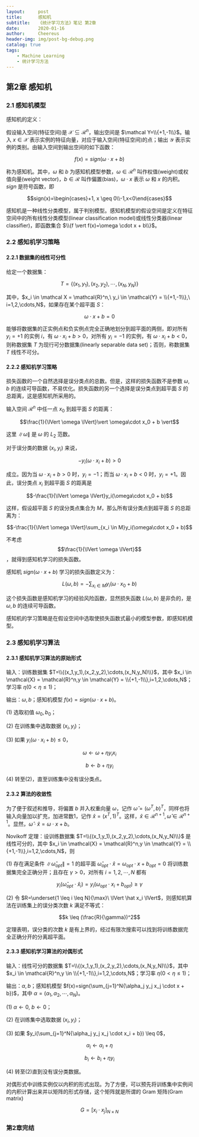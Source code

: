 ```yaml
---
layout:     post
title:      感知机
subtitle:   《统计学习方法》笔记 第2章
date:       2020-01-16
author:     Cheereus
header-img: img/post-bg-debug.png
catalog: true
tags:
    - Machine Learning
    - 统计学习方法
---
```


## 第2章 感知机

### 2.1 感知机模型

感知机的定义：

假设输入空间(特征空间)是 $\mathcal X \subseteq \mathcal{R}^n$，输出空间是 $\mathcal Y=\\{+1,-1\\}$。输入 $x \in \mathcal X$ 表示实例的特征向量，对应于输入空间(特征空间)的点；输出 $\mathcal{Y}$ 表示实例的类别。由输入空间到输出空间的如下函数：

$$f(x)=sign(\omega \cdot x + b)$$

称为感知机。其中，$\omega$ 和 $b$ 为感知机模型参数，$\omega \in \mathcal{R}^n$ 叫作权值(weight)或权值向量(weight vector)，$b \in \mathcal{R}$ 叫作偏置(bias)，$\omega \cdot x$ 表示 $\omega$ 和 $x$ 的内积。$sign$ 是符号函数，即

$$sign(x)=\begin{cases}+1, x \geq 0\\-1,x<0\end{cases}$$

感知机是一种线性分类模型，属于判别模型。感知机模型的假设空间是定义在特征空间中的所有线性分类模型(linear classification model)或线性分类器(linear classifier)，即函数集合 $\\{f \vert f(x)=\omega \cdot x + b\\}$。

### 2.2 感知机学习策略

#### 2.2.1 数据集的线性可分性

给定一个数据集：

$$T=\{(x_1,y_1),(x_2,y_2),\cdots,(x_N,y_N)\}$$

其中，$x_i \in \mathcal X = \mathcal{R}^n,\ y_i \in \mathcal{Y} = \\{+1,-1\\},\ i=1,2,\cdots,N$，如果存在某个超平面 $S$：

$$\omega \cdot x + b = 0$$

能够将数据集的正实例点和负实例点完全正确地划分到超平面的两侧，即对所有 $y_i=+1$ 的实例 $i$，有 $\omega \cdot x_i + b > 0$，对所有 $y_i=-1$ 的实例，有 $\omega \cdot x_i + b < 0$，则称数据集 $T$ 为现行可分数据集(linearly separable data set)；否则，称数据集 $T$ 线性不可分。

#### 2.2.2 感知机学习策略

损失函数的一个自然选择是误分类点的总数。但是，这样的损失函数不是参数 $\omega , b$ 的连续可导函数，不易优化。损失函数的另一个选择是误分类点到超平面 $S$ 的总距离，这是感知机所采用的。

输入空间 $\mathcal R^n$ 中任一点 $x_0$ 到超平面 $S$ 的距离：

$$\frac{1}{\lVert \omega \lVert}\vert \omega\cdot x_0 + b \vert$$

这里 $\lVert \omega \lVert$ 是 $\omega$ 的 $L_2$ 范数。

对于误分类的数据 $(x_i,y_i)$ 来说，

$$-y_i(\omega \cdot x_i + b) > 0$$

成立。因为当 $\omega \cdot x_i + b > 0$ 时，$y_i=-1$；而当 $\omega \cdot x_i + b < 0$ 时，$y_i=+1$。因此，误分类点 $x_i$ 到超平面 $S$ 的距离是

$$-\frac{1}{\lVert \omega \lVert}y_i(\omega\cdot x_0 + b)$$

这样，假设超平面 $S$ 的误分类点集合为 $M$，那么所有误分类点到超平面 $S$ 的总距离为：

$$-\frac{1}{\lVert \omega \lVert}\sum_{x_i \in M}y_i(\omega\cdot x_0 + b)$$

不考虑 $$\frac{1}{\lVert \omega \lVert}$$，就得到感知机学习的损失函数。

感知机 $sign(\omega \cdot x + b)$ 学习的损失函数定义为：

$$L(\omega,b)=-\sum_{x_i \in M}y_i(\omega\cdot x_0 + b)$$

这个损失函数是感知机学习的经验风险函数，显然损失函数 $L(\omega,b)$ 是非负的，是 $\omega,b$ 的连续可导函数。

感知机的学习策略是在假设空间中选取使损失函数式最小的模型参数，即感知机模型。

### 2.3 感知机学习算法

#### 2.3.1 感知机学习算法的原始形式

输入：训练数据集 $T=\\{(x_1,y_1),(x_2,y_2),\cdots,(x_N,y_N)\\}$，其中 $x_i \in \mathcal{X} = \mathcal{R}^n,y \in \mathcal{Y} = \\{+1,-1\\},i=1,2,\cdots,N$；学习率 $\eta(0 < \eta \leq 1)$；

输出：$\omega,b$；感知机模型 $f(x)=sign(\omega \cdot x + b)$。

(1) 选取初值 $\omega_0,b_0$；

(2) 在训练集中选取数据 $(x_i,y_i)$；

(3) 如果 $y_i(\omega \cdot x_i + b) \leq 0$，

$$\omega \leftarrow \omega+\eta y_i x_i$$

$$b \leftarrow b+\eta y_i$$

(4) 转至(2)，直至训练集中没有误分类点。

#### 2.3.2 算法的收敛性

为了便于叙述和推导，将偏置 $b$ 并入权重向量 $\omega$，记作 $\hat\omega = (\omega^T,b)^T$，同样也将输入向量加以扩充，加进常数1，记作 $\hat x =(x^T,1)^T$。这样，$\hat x \in \mathcal{R}^{n+1},\hat\omega\in\mathcal{R}^{n+1}$。显然，$\hat\omega\cdot\hat x = \omega\cdot x + b$。

$\text{Novikoff}$ 定理：设训练数据集 $T=\\{(x_1,y_1),(x_2,y_2),\cdots,(x_N,y_N)\\}$ 是线性可分的，其中 $x_i \in \mathcal{X} = \mathcal{R}^n,y \in \mathcal{Y} = \\{+1,-1\\},i=1,2,\cdots,N$，则

(1) 存在满足条件 $\lVert \hat\omega_{opt} \lVert = 1$ 的超平面 $\hat\omega_{opt}\cdot\hat x = \omega_{opt}\cdot x + b_{opt}=0$ 将训练数据集完全正确分开；且存在 $\gamma > 0$，对所有 $i=1,2,\cdots,N$ 都有

$$y_i(\hat\omega_{opt}\cdot\hat x_i) = y_i(\omega_{opt}\cdot x_i + b_{opt}) \geq \gamma$$

(2) 令 $R=\underset{1 \leq i \leq N}{\max}\ \lVert \hat x_i \lVert$，则感知机算法在训练集上的误分类次数 $k$ 满足不等式：

$$k \leq (\frac{R}{\gamma})^2$$

定理表明，误分类的次数 $k$ 是有上界的，经过有限次搜索可以找到将训练数据完全正确分开的分离超平面。

#### 2.3.3 感知机学习算法的对偶形式

输入：线性可分的数据集 $T=\\{(x_1,y_1),(x_2,y_2),\cdots,(x_N,y_N)\\}$，其中 $x_i \in \mathcal{R}^n,y \in \\{+1,-1\\},i=1,2,\cdots,N$；学习率 $\eta(0 < \eta \leq 1)$；

输出：$\alpha,b$；感知机模型 $f(x)=sign(\sum_{j=1}^N{\alpha_j y_j x_j \cdot x + b})$，其中 $\alpha=(\alpha_1,\alpha_2,\cdots,\alpha_N)$。

(1) $\alpha \leftarrow 0,\ b \leftarrow 0$；

(2) 在训练集中选取数据 $(x_i,y_i)$；

(3) 如果 $y_i(\sum_{j=1}^N{\alpha_j y_j x_j \cdot x_i + b}) \leq 0$，

$$\alpha_i \leftarrow \alpha_i + \eta$$

$$b_i \leftarrow b_i + \eta y_i$$

(4) 转至(2)直到没有误分类数据。

对偶形式中训练实例仅以内积的形式出现。为了方便，可以预先将训练集中实例间的内积计算出来并以矩阵的形式存储，这个矩阵就是所谓的 $\text{Gram}$ 矩阵(Gram matrix)

$$G=[x_i \cdot x_j]_{N \times N}$$

### 第2章完结
